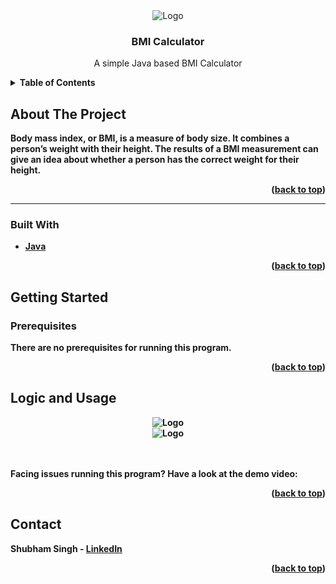 <div align="center">
 
   <img src="https://i.ibb.co/rtrYYFq/image.png" alt="Logo" > 
 </div>

  <h3 align="center">BMI Calculator </h3>

  <p align="center">
 A simple Java based BMI Calculator 
    <br />
   
  





<details>
  <summary><b>Table of Contents</summary>
  <ol>
    <li>
      <a href="#about-the-project">About The Project</a>
      <ul>
        <li><a href="#built-with">Built With</a></li>
      </ul>
    </li>
    <li>
      <a href="#getting-started">Getting Started</a>
      <ul>
        <li><a href="#prerequisites">Prerequisites</a></li>
   </ul>
    </li>
    <li><a href="#logic-and-usage">Logic and Usage</a></li>
     </li>
    <li><a href="#contact">Contact</a></li>
  
  </ol>
</details>




## About The Project


Body mass index, or BMI, is a measure of body size. It combines a person’s weight with their height. The results of a BMI measurement can give an idea about whether a person has the correct weight for their height.


<p align="right">(<a href="#top">back to top</a>)</p>


<hr>

### Built With

* [Java](https://www.java.com/en/)


<p align="right">(<a href="#top">back to top</a>)</p>




## Getting Started



### Prerequisites

There are no prerequisites for running this program.





<p align="right">(<a href="#top">back to top</a>)</p>




## Logic and Usage

   <div align="center">
   
   <img src="https://i.ibb.co/2MGZcRq/snip.png" alt="Logo" > 
   
</div>

 <div align="center">
   
   <img src="https://i.ibb.co/Yt7FVQg/snip.png" alt="Logo" > 
   
</div>
<br><br>

Facing issues running this program? Have a look at the demo video:


<p align="right">(<a href="#top">back to top</a>)</p>






## Contact

Shubham Singh - [LinkedIn](https://www.linkedin.com/in/shubham-singh-519769220/) 



<p align="right">(<a href="#top">back to top</a>)</p>







